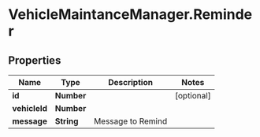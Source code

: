 # VehicleMaintanceManager.Reminder

## Properties
Name | Type | Description | Notes
------------ | ------------- | ------------- | -------------
**id** | **Number** |  | [optional] 
**vehicleId** | **Number** |  | 
**message** | **String** | Message to Remind | 


